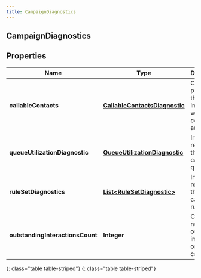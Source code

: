 ```yaml
---
title: CampaignDiagnostics
---
```

## CampaignDiagnostics


## Properties

| Name | Type | Description | Notes |
| ------------ | ------------- | ------------- | ------------- |
| **callableContacts** | [**CallableContactsDiagnostic**](CallableContactsDiagnostic.html) | Campaign properties that can impact which contacts are callable |  [optional] |
| **queueUtilizationDiagnostic** | [**QueueUtilizationDiagnostic**](QueueUtilizationDiagnostic.html) | Information regarding the campaign&#39;s queue |  [optional] |
| **ruleSetDiagnostics** | [**List&lt;RuleSetDiagnostic&gt;**](RuleSetDiagnostic.html) | Information regarding the campaign&#39;s rule sets |  [optional] |
| **outstandingInteractionsCount** | **Integer** | Current number of outstanding interactions on the campaign |  [optional] |
{: class="table table-striped"}
{: class="table table-striped"}


